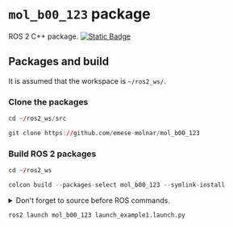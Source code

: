 # `mol_b00_123` package
ROS 2 C++ package.  [![Static Badge](https://img.shields.io/badge/ROS_2-Humble-34aec5)](https://docs.ros.org/en/humble/)
## Packages and build

It is assumed that the workspace is `~/ros2_ws/`.

### Clone the packages
``` r
cd ~/ros2_ws/src
```
``` r
git clone https://github.com/emese-molnar/mol_b00_123
```

### Build ROS 2 packages
``` r
cd ~/ros2_ws
```
``` r
colcon build --packages-select mol_b00_123 --symlink-install
```

<details>
<summary> Don't forget to source before ROS commands.</summary>

``` bash
source ~/ros2_ws/install/setup.bash
```
</details>

``` r
ros2 launch mol_b00_123 launch_example1.launch.py
```